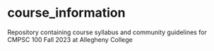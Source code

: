 # course_information
Repository containing course syllabus and community guidelines for CMPSC 100 Fall 2023 at Allegheny College
